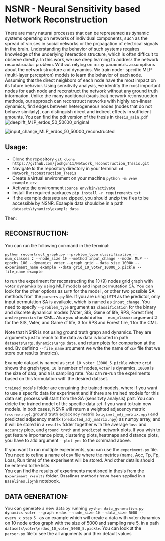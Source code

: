 # NSNR - Neural Sensitivity based Network Reconstruction
There are many natural processes that can be represented as dynamic systems
operating on networks of individual components, such as the spread of viruses in
social networks or the propagation of electrical signals in the brain. Understanding
the behavior of such systems requires knowledge of the underlying interaction
structure, which is often difficult to observe directly. In this work, we use deep
learning to address the network reconstruction problem. Without relying on many
parametric assumptions about the network structure and dynamics. We train node-
specific MLP (multi-layer perceptron) models to learn the behavior of each node.
Assuming that the direct neighbors of each node have the most impact on its future
behavior. Using sensitivity analysis, we identify the most important nodes for each
node and reconstruct the network without any ground truth information. Unlike
the many traditional (statistical) network reconstruction methods, our approach
can reconstruct networks with highly non-linear dynamics, find edges between
heterogeneous nodes (nodes that do not behave similarly), can distinguish direct and
indirect effects in sufficient amounts. 
You can find the pdf version of the thesis in `thesis_main.pdf`
![deeplift_MLP_erdos_50_50000_original](https://user-images.githubusercontent.com/77841418/236284144-5cc15690-3bc0-4a45-a134-1df3d7b443b7.png)

![input_change_MLP_erdos_50_50000_reconstructed](https://user-images.githubusercontent.com/77841418/235725943-a859971b-d42d-4e55-ad2b-8f6343383e49.png)

## Usage:
-  Clone the repository `git clone https://github.com/joshgun11/Network_reconstruction_Thesis.git`
-  Navigate to the repository directory in your terminal `cd Network_reconstruction_Thesis`
-  Create a virtual environment on your machine `python -m venv example_env`
-  Activate the environment `source env/bin/activate`
-  Install the required packages `pip install -r requirements.txt`
-  If the example datasets are zipped, you should unzip the files to be accessible by NSNR. Example data should be in a path `datasets\dynamics\example_data`

Then:

## RECONSTRUCTION:
You can run the following command in the terminal:

 `python reconstruct_graph.py --problem_type classification --num_classes 2 --node_size 10 --method input_change --model MLP --epochs 100 --dynamics voter --graph grid --data_size 10000 --experiment_name example --data grid_10_voter_10000_5.pickle --file_name example`

to run the experiment for reconstructing the 10 (9) nodes grid graph with voter dynamics by using MLP models and input permutation SA. You can look for the other options as `LSTM` for the model , or other two possible SA methods from the `parsers.py` file. If you are using `LSTM` as the predictor, only input permutation SA is available, which is named as `input_change`. You need to specify `--problem_type` argument as `classification` for the binary and discrete dynamical models (Voter, SIS, Game of life, RPS, Forest fire) and `regression` for CML. Also you should define `--num_classes` argument 2 for the SIS, Voter, and Game of life, 3 for RPS and Forest fire, 1 for the CML. 

Note that NSNR is not using ground truth graph and dynamics. They are arguments just to reach to the data as data is located in path `datasets\args.dynamics\args.data`, and return plots for comparison at the end. By defining `--file_name` argument we write the name of `csv` file that we store our results (metrics). 

Example dataset is named as `grid_10_voter_10000_5.pickle` where `grid` shows the graph type, `10` is number of nodes, `voter` is dynamics, `10000` is the size of data, and `5` is sampling rate. You can re-run the experiments based on this formulation with the desired dataset. 

`trained_models` folder are containing the trained models, where if you want to use a specific data for experiment and if there are trained models for this data set, process will start from the SA (sensitivty analysis) part. You can delete the trained model of the specific data set if you want to train new models. In both cases, NSNR will return a weighted adjacency matrix (`scores.npy`), ground truth adjacency matrix (`original_adj_matrix.npy`) and predicted adjacency matrix (`predicted_adj_matrix.npy`) as numpy array, and it will be stored in a `results` folder together with the average `loss` and `accuracy` plots, and `ground truth` and `predicted` network plots. If you wish to get feature importance plots, clustering plots, heatmaps and distance plots, you have to add argument `--plot yes` to the command above. 

If you want to run multiple experiments, you can use the `experiment.py` file. You need to define a name of csv file where the metrics (name, Acc, Tp, Fp, Loss, Run time) of the experiment will be stored. And other details should be entered to the lists.  
You can find the results of experiments mentioned in thesis from the `Experiment_results` folder. Baselines methods have been applied in a `Baselines.ipynb` notebook. 

## DATA GENERATION:

You can generate a new data by running `python data_generation.py --dynamics voter --graph erdos --node_size 10 --data_size 5000 --every_x_step 5 ` as an example which will create a data with voter dynamics on 10 node erdos graph with the size of 5000 and sampling rate 5, in a path `datasets\voter\erdos_10_voter_5000_5.pickle`. You can look at the `parser.py` file to see the all arguments and their default values. 




